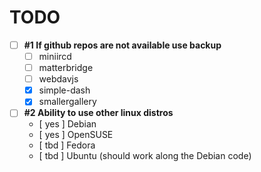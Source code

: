 # TODO

- [ ] **#1 If github repos are not available use backup**
  - [ ] miniircd
  - [ ] matterbridge
  - [ ] webdavjs
  - [x] simple-dash
  - [x] smallergallery

- [ ] **#2 Ability to use other linux distros**
  - [ yes ] Debian
  - [ yes ] OpenSUSE
  - [ tbd ] Fedora
  - [ tbd ] Ubuntu (should work along the Debian code)

